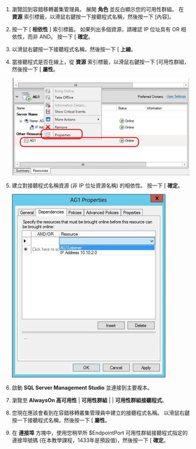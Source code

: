1. 瀏覽回到容錯移轉叢集管理員。  展開 **角色** 並反白顯示您的可用性群組。  在 **資源** 索引標籤，以滑鼠右鍵按一下接聽程式名稱，然後按一下 [內容]。

1. 按一下 [ **相依性** ] 索引標籤。 如果列出多個資源，請確認 IP 位址具有 OR 相依性，而非 AND。  按一下 [ **確定**。

1. 以滑鼠右鍵按一下接聽程式名稱，然後按一下 [ **上線**。

1. 當接聽程式是否在線上，從 **資源** 索引標籤，以滑鼠右鍵按一下 [可用性群組，然後按一下 [ **屬性**。

    ![設定可用性群組資源](./media/virtual-machines-sql-server-configure-alwayson-availability-group-listener/IC678772.gif)

1. 建立對接聽程式名稱資源 (非 IP 位址資源名稱) 的相依性。 按一下 [ **確定**。

    ![加入對接聽程式名稱的相依性](./media/virtual-machines-sql-server-configure-alwayson-availability-group-listener/IC678773.gif)

1. 啟動 **SQL Server Management Studio** 並連接到主要複本。

1. 瀏覽至 **AlwaysOn 高可用性** | **可用性群組** | **<AvailabilityGroupName>** | **可用性群組接聽程式**。 

3. 您現在應該會看到在容錯移轉叢集管理員中建立的接聽程式名稱。 以滑鼠右鍵按一下接聽程式名稱，然後按一下 [ **屬性**。

1. 在 **連接埠** 方塊中，使用您稍早所 $EndpointPort 可用性群組接聽程式指定的連接埠號碼 (在本教學課程，1433年是預設值)，然後按一下 [ **確定**。

